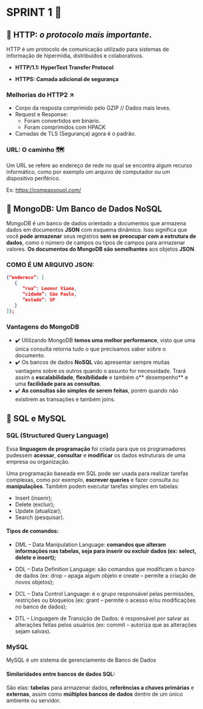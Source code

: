 # SPRINT 1 🏃

## :red_circle: HTTP: _o protocolo mais importante_.
HTTP é um protocolo de comunicação utilizado para sistemas de informação de hipermídia, distribuídos e colaborativos.

* **HTTP/1.1: HyperText Transfer Protocol** 

* **HTTPS: Camada adicional de segurança**

### Melhorias do HTTP2 ↗️

* Corpo da resposta comprimido pelo GZIP // Dados mais leves.
* Request e Response:
  * Foram convertidos em binário.
  * Foram comprimidos com HPACK
* Camadas de TLS (Segurança) agora é o padrão.

### URL: O caminho 🗺️

Um URL se refere ao endereço de rede no qual se encontra algum recurso informático, como por exemplo um arquivo de computador ou um dispositivo periférico.

Ex: https://compassouol.com/



## :green_heart: MongoDB: Um Banco de Dados NoSQL

MongoDB é um banco de dados orientado a documentos que armazena dados em documentos **JSON** com esquema dinâmico. Isso significa que você **pode armazenar** seus registros **sem se preocupar com a estrutura de dados**, como o número de campos ou tipos de campos para armazenar valores. **Os documentos do MongoDB são semelhantes** aos objetos **JSON**.

### COMO É UM ARQUIVO JSON:

```json
{“endereco”: [
   {
      “rua”: Leonor Viana,
      “cidade”: São Paulo,
      “estado”: SP
   }
]};
```

### Vantagens do MongoDB

- ✔️ Utilizando MongoDB **temos uma melhor performance**, visto que uma única consulta retorna tudo o que precisamos saber sobre o documento.
- ✔️ Os bancos de dados **NoSQL** vão apresentar sempre muitas vantagens sobre os outros quando o assunto for necessidade. Trará assim a **escalabilidade**, **flexibilidade** e também o** desempenho** e uma **facilidade para as consultas**.
- ✔️ **As consultas são simples de serem feitas**, porém quando não existirem as transações e também joins.



## :large_blue_circle: SQL e MySQL 

### SQL (Structured Query Language)

Essa **linguagem de programação** foi criada para que os programadores pudessem **acessar**, **consultar** e **modificar** os dados estruturais de uma empresa ou organização.

Uma programação baseada em SQL pode ser usada para realizar tarefas complexas, como por exemplo, **escrever queries** e fazer consulta ou **manipulações**. Também podem executar tarefas simples em tabelas:

- Insert (inserir);
- Delete (excluir);
- Update (atualizar);
- Search (pesquisar).

#### Tipos de comandos:

- DML – Data Manipulation Language: **comandos que alteram informações nas tabelas, seja para inserir ou excluir dados (ex: select, delete e insert);**

- DDL – Data Definition Language: são comandos que modificam o banco de dados (ex: drop – apaga algum objeto e create – permite a criação de novos objetos);

- DCL – Data Control Language: é o grupo responsável pelas permissões, restrições ou bloqueios (ex: grant – permite o acesso e/ou modificações no banco de dados);

- DTL – Linguagem de Transição de Dados: é responsável por salvar as alterações feitas pelos usuários (ex: commit – autoriza que as alterações sejam salvas).

### MySQL

MySQL é um sistema de gerenciamento de Banco de Dados

#### Similaridades entre bancos de dados SQL:

São elas: **tabelas** para armazenar dados, **referências a chaves primárias** e **externas**, assim como **múltiplos bancos de dados** dentro de um único ambiente ou servidor. 

